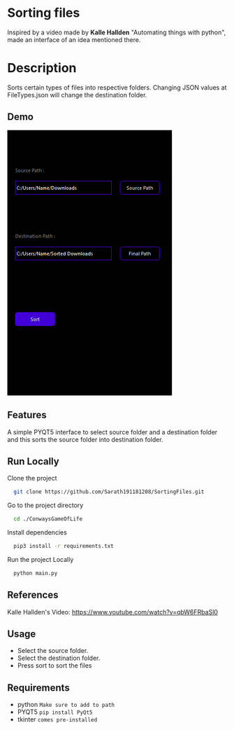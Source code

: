 # Sorting files

Inspired by a video made by **Kalle Hallden** "Automating
things with python", made an interface of an idea
mentioned there.

# Description

Sorts certain types of files into respective folders.
Changing JSON values at FileTypes.json will change the destination folder.

## Demo

![alt text](https://github.com/Sarath191181208/SortingFiles/blob/master/images/Capture.PNG?raw=True)

## Features

A simple PYQT5 interface to select source folder and a destination folder and this sorts the source folder into destination folder.

## Run Locally

Clone the project

```bash
  git clone https://github.com/Sarath191181208/SortingFiles.git
```

Go to the project directory

```bash
  cd ./ConwaysGameOfLife
```

Install dependencies

```bash
  pip3 install -r requirements.txt
```

Run the project Locally

```bash
  python main.py
```

## References

Kalle Hallden's Video:
https://www.youtube.com/watch?v=qbW6FRbaSl0

## Usage

- Select the source folder.
- Select the destination folder.
- Press sort to sort the files

## Requirements

- python `Make sure to add to path`
- PYQT5 `pip install PyQt5`
- tkinter `comes pre-installed`
